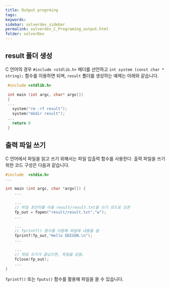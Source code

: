 ```yaml
---
title: Output progrming
tags: 
keywords:
sidebar: solverdev_sidebar
permalink: solverdev_C_Programing_output.html
folder: solverDev
---
```


## result 폴더 생성

C 언어의 경우 ```#include <stdlib.h>``` 헤더를 선언하고 ```int system (const char * string);``` 함수를 이용하면 되며, ```result``` 폴더를 생성하는 예제는 아래와 같습니다.
```c
 #include <stdlib.h>

 int main (int argc, char* argv[])
 {
 ...
   system("rm -rf result");
   system("mkdir result");
 ...
   return 0
 }

```

## 출력 파일 쓰기
C 언어에서 파일을 읽고 쓰기 위해서는 파일 입출력 함수를 사용한다. 출력 파일을 쓰기 위한 코드 구성은 다음과 같습니다.

```c
#include  <stdio.h>
...

int main (int argc, char *argv[]) {  
    ...

    ...
    // 파일 포인터를 이용 result/result.txt을 쓰기 모드로 오픈
    fp_out = fopen("result/result.txt","w");
    ...

    ...
    // fprintf() 함수를 이용해 파일에 내용을 씀
    fprintf(fp_out,"Hello EDISON.\n");
    ...

    ...
    // 파일 쓰기가 끝났으면, 파일을 닫음.
    fclose(fp_out);
    ...
}
```
```fprintf()``` 또는 ```fputs()``` 함수를 활용해 파일을 쓸 수 있습니다.
